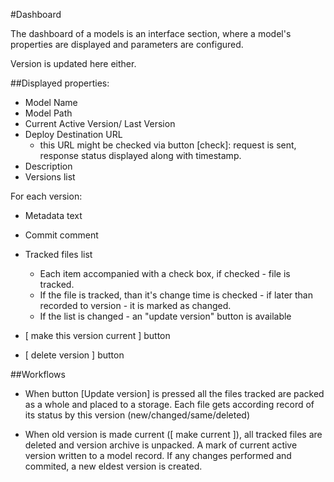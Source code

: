 #Dashboard

The dashboard of a models is an interface section, where a model's properties are displayed and
parameters are configured.

Version is updated here either.


##Displayed properties:

+ Model Name
+ Model Path
+ Current Active Version/ Last Version
+ Deploy Destination URL
    * this URL might be checked via button [check]: request is sent, response status displayed along with timestamp.
+ Description
+ Versions list

For each version:

+ Metadata text
+ Commit comment

+ Tracked files list
    * Each item accompanied with a check box, if checked - file is tracked.
    * If the file is tracked, than it's change time is checked - if later than recorded to version - it is marked as changed.
    * If the list is changed - an "update version" button is available

+ [ make this version current ] button
+ [ delete version ] button


##Workflows

+ When button [Update version] is pressed all the files tracked are packed as a whole and placed to a storage. Each file gets according record of its status by this version (new/changed/same/deleted)

+ When old version is made current ([ make current ]), all tracked files are deleted and version archive is unpacked.
    A mark of current active version written to a model record. If any changes performed and commited, a new eldest version is created.